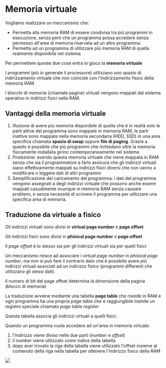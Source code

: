 ﻿# Memoria virtuale

Vogliamo realizzare un meccanismo che:
-  Permetta alla memoria RAM di essere condivisa tra più programmi in esecuzione, senza però che un programma possa accedere senza permesso all'area di memoria riservata ad un altro programma.
- Permetta ad un programma di utilizzare più memoria RAM di quella realmente disponibile nel sistema 

Per permettere queste due cose entra in gioco la **memoria virtuale**

I programmi (più in generale il processore) utilizzano uno spazio di indirizzamento virtuale che non coincide con l'indirizzamento fisico della memoria RAM.

I blocchi di memoria (chiamate pagine) virtuali vengono mappati dal sistema operativo in indirizzi fisici nella RAM.

## Vantaggi della memoria virtuale

1. Illusione di avere più memoria disponibile di quella che è in realtà
	solo le parti attive del programma sono mappate in memoria RAM, le parti inattive sono mappate nella memoria secondaria (HDD, SSD) in una area specifica chiamata **spazio di swap** oppure **file di paging**.
	Grazie a questo è possibile che più programmi che richiedano oltre la memoria fisicamente installata girino contemporaneamente nel sistema
2. Protezione: avendo questa memoria virtuale che viene mappata in RAM senza che sia il programmatore a farlo assicura che gli indirizzi virtuali siano effettivamente mappati su indirizzi fisici diversi che non vanno a modificare o leggere dati di altri programmi
3. Semplificazione del caricamento del programma: i dati del programma vengono assegnati a degli indirizzi virtuale che possono anche essere mappati casualmente ovunque in memoria RAM senza causare problemi, e senza necessità di scrivere il programma per utilizzare una specifica area di memoria.

## Traduzione da virtuale a fisico

Gli indirizzi virtuali sono divisi in **virtual page number** e **page offset**

Gli indirizzi fisici sono divisi in **phisical page number** e **page offset**

Il *page offset* è lo stesso sia per gli indirizzi virtuali sia per quelli fisici

Un meccanismo riesce ad associare i *virtual page number* in *phisical page number*, ma non si può fare il contrario dato che è possibile avere più indirizzi virtuali associati ad un indirizzo fisico (programmi differenti che utilizzano gli stessi dati).

Il numero di bit del page offset determina la dimensione della pagina (blocco di memoria)

La traduzione avviene mediante una tabella **page table** che risiede in RAM e ogni programma ha una propria *page table* che è raggiungibile tramite un registro speciale chiamato *page table register*

Questa tabella associa gli indirizzi virtuali a quelli fisici.

Quando un programma vuole accedere ad un'area in memoria virtuale:

1. l'indirizzo viene diviso nelle due parti (*number* e *offset*)
2. il *number* viene utilizzato come indice della tabella
3. dopo aver trovato la riga della tabella viene utilizzato l'offset insieme al contenuto della riga nella tabella per ottenere l'indirizzo fisico della RAM

![](https://i.ibb.co/5cnqdr1/mapping-virt-mem.png)

